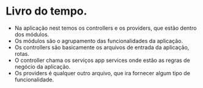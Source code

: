 # Livro do tempo.

- Na aplicação nest temos os controllers e os providers, que estão dentro dos módulos.
- Os módulos são o agrupamento das funcionalidades da aplicação.
- Os controllers são basicamente os arquivos de entrada da aplicação, rotas.
- O controller chama os serviços app services onde estão as regras de negócio da aplicação.
- Os providers é qualquer outro arquivo, que ira fornecer algum tipo de funcionalidade.